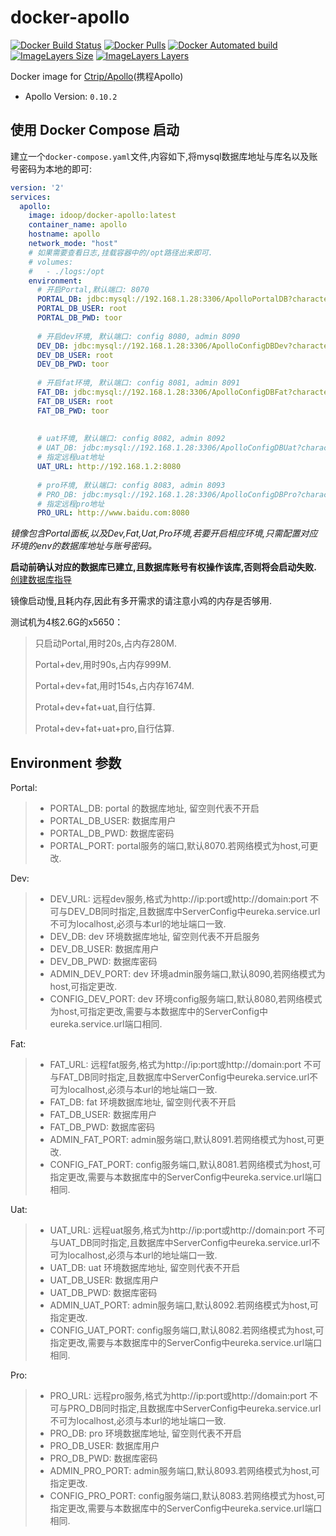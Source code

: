 # docker-apollo

[![Docker Build Status](https://img.shields.io/docker/build/idoop/docker-apollo.svg)](https://hub.docker.com/r/idoop/docker-apollo/)
[![Docker Pulls](https://img.shields.io/docker/pulls/idoop/docker-apollo.svg)](https://hub.docker.com/r/idoop/docker-apollo/)
[![Docker Automated build](https://img.shields.io/docker/automated/idoop/docker-apollo.svg)](https://hub.docker.com/r/idoop/docker-apollo/)
[![ImageLayers Size](https://img.shields.io/imagelayers/image-size/idoop/docker-apollo/latest.svg)](https://hub.docker.com/r/idoop/docker-apollo/)
[![ImageLayers Layers](https://img.shields.io/imagelayers/layers/idoop/docker-apollo/latest.svg)](https://hub.docker.com/r/idoop/docker-apollo/)

Docker image for [Ctrip/Apollo](https://github.com/ctripcorp/apollo)(携程Apollo)
- Apollo Version: `0.10.2`

## 使用 Docker Compose 启动
建立一个`docker-compose.yaml`文件,内容如下,将mysql数据库地址与库名以及账号密码为本地的即可:
``` yaml
version: '2'
services:
  apollo:
    image: idoop/docker-apollo:latest
    container_name: apollo
    hostname: apollo
    network_mode: "host"
    # 如果需要查看日志,挂载容器中的/opt路径出来即可.
    # volumes:
    #   - ./logs:/opt
    environment:
      # 开启Portal,默认端口: 8070
      PORTAL_DB: jdbc:mysql://192.168.1.28:3306/ApolloPortalDB?characterEncoding=utf8
      PORTAL_DB_USER: root
      PORTAL_DB_PWD: toor
      
      # 开启dev环境, 默认端口: config 8080, admin 8090
      DEV_DB: jdbc:mysql://192.168.1.28:3306/ApolloConfigDBDev?characterEncoding=utf8
      DEV_DB_USER: root
      DEV_DB_PWD: toor
      
      # 开启fat环境, 默认端口: config 8081, admin 8091
      FAT_DB: jdbc:mysql://192.168.1.28:3306/ApolloConfigDBFat?characterEncoding=utf8
      FAT_DB_USER: root
      FAT_DB_PWD: toor
      
      
      # uat环境, 默认端口: config 8082, admin 8092
      # UAT_DB: jdbc:mysql://192.168.1.28:3306/ApolloConfigDBUat?characterEncoding=utf8
      # 指定远程uat地址
      UAT_URL: http://192.168.1.2:8080
      
      # pro环境, 默认端口: config 8083, admin 8093
      # PRO_DB: jdbc:mysql://192.168.1.28:3306/ApolloConfigDBPro?characterEncoding=utf8
      # 指定远程pro地址
      PRO_URL: http://www.baidu.com:8080
```

*镜像包含Portal面板,以及Dev,Fat,Uat,Pro环境,若要开启相应环境,只需配置对应环境的env的数据库地址与账号密码。*

**启动前确认对应的数据库已建立,且数据库账号有权操作该库,否则将会启动失败.**[创建数据库指导](https://github.com/ctripcorp/apollo/wiki/%E5%88%86%E5%B8%83%E5%BC%8F%E9%83%A8%E7%BD%B2%E6%8C%87%E5%8D%97#21-%E5%88%9B%E5%BB%BA%E6%95%B0%E6%8D%AE%E5%BA%93)

镜像启动慢,且耗内存,因此有多开需求的请注意小鸡的内存是否够用. 

测试机为4核2.6G的x5650：

> 只启动Portal,用时20s,占内存280M.
>
> Portal+dev,用时90s,占内存999M.
>
> Portal+dev+fat,用时154s,占内存1674M.
>
> Protal+dev+fat+uat,自行估算.
>
> Protal+dev+fat+uat+pro,自行估算.

## Environment 参数

Portal:
> - PORTAL_DB: portal 的数据库地址, 留空则代表不开启
> - PORTAL_DB_USER: 数据库用户
> - PORTAL_DB_PWD: 数据库密码
> - PORTAL_PORT: portal服务的端口,默认8070.若网络模式为host,可更改.

Dev:
> - DEV_URL: 远程dev服务,格式为http://ip:port或http://domain:port 不可与DEV_DB同时指定,且数据库中ServerConfig中eureka.service.url不可为localhost,必须与本url的地址端口一致.
> - DEV_DB: dev 环境数据库地址, 留空则代表不开启服务
> - DEV_DB_USER: 数据库用户
> - DEV_DB_PWD: 数据库密码
> - ADMIN_DEV_PORT: dev 环境admin服务端口,默认8090,若网络模式为host,可指定更改.
> - CONFIG_DEV_PORT: dev 环境config服务端口,默认8080,若网络模式为host,可指定更改,需要与本数据库中的ServerConfig中eureka.service.url端口相同.

Fat:
> - FAT_URL: 远程fat服务,格式为http://ip:port或http://domain:port 不可与FAT_DB同时指定,且数据库中ServerConfig中eureka.service.url不可为localhost,必须与本url的地址端口一致.
> - FAT_DB: fat 环境数据库地址, 留空则代表不开启
> - FAT_DB_USER: 数据库用户
> - FAT_DB_PWD: 数据库密码
> - ADMIN_FAT_PORT: admin服务端口,默认8091.若网络模式为host,可更改.
> - CONFIG_FAT_PORT: config服务端口,默认8081.若网络模式为host,可指定更改,需要与本数据库中的ServerConfig中eureka.service.url端口相同.

Uat:
> - UAT_URL: 远程uat服务,格式为http://ip:port或http://domain:port 不可与UAT_DB同时指定,且数据库中ServerConfig中eureka.service.url不可为localhost,必须与本url的地址端口一致.
> - UAT_DB: uat 环境数据库地址, 留空则代表不开启
> - UAT_DB_USER: 数据库用户
> - UAT_DB_PWD: 数据库密码
> - ADMIN_UAT_PORT: admin服务端口,默认8092.若网络模式为host,可指定更改.
> - CONFIG_UAT_PORT: config服务端口,默认8082.若网络模式为host,可指定更改,需要与本数据库中的ServerConfig中eureka.service.url端口相同.

Pro:
> - PRO_URL: 远程pro服务,格式为http://ip:port或http://domain:port 不可与PRO_DB同时指定,且数据库中ServerConfig中eureka.service.url不可为localhost,必须与本url的地址端口一致.
> - PRO_DB: pro 环境数据库地址, 留空则代表不开启
> - PRO_DB_USER: 数据库用户
> - PRO_DB_PWD: 数据库密码
> - ADMIN_PRO_PORT: admin服务端口,默认8093.若网络模式为host,可指定更改.
> - CONFIG_PRO_PORT: config服务端口,默认8083.若网络模式为host,可指定更改,需要与本数据库中的ServerConfig中eureka.service.url端口相同.